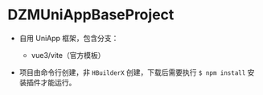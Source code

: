 # DZMUniAppBaseProject

* 自用 UniApp 框架，包含分支：

	* vue3/vite（官方模板）

* 项目由命令行创建，非 `HBuilderX` 创建，下载后需要执行 `$ npm install` 安装插件才能运行。

